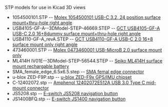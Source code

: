 STP models for use in Kicad 3D views

* 1054500101.STP -- [Molex 1054500101 USB-C 3.2, 24 position surface mount+thru-hole right angle](https://www.digikey.com/en/products/detail/molex/1054500101/5843890)
* USB4105-GF-A--3DModel-STEP-46669.STEP -- [GCT USB4105-GF-A USB-C 2.0 16+8dummy surface mount+thru-hole right angle](https://www.digikey.com/en/products/detail/gct/USB4105-GF-A/11198441)
* USB4110-GF-A_revA.STEP -- [GCT USB4110-GF-A USB-C 2.0 16+8 surface mount only right angle](https://www.digikey.com/en/products/detail/gct/usb4110-gf-a/10384547)
* 473460001.STP -- [Molex 0473460001 USB-MicroB 2.0 surface mount only](https://www.digikey.com/en/products/detail/molex/0473460001/1782470)
* ML414H IV01E--3DModel-STEP-56544.STEP -- [Seiko ML414H surface mount rechargable battery](https://www.snapeda.com/parts/ML414H%20IV01E/Seiko%20Instruments/view-part/)
* SMA_female_edge_6.5x6.5.step -- [SMA femal edge connector](https://grabcad.com/library/sma-female-edge-mount-1)
* u-blox ZED-F9P.stp -- [u-blox ZED-F9x GPS/IMU chipset](https://grabcad.com/library/u-blox-zed-f9p-1)
* C-12402072.stp -- [Amphenol 12402072E512A USB 3.0 Type C mid-mount connector](https://www.amphenol-cs.com/usb-type-c-receptacle-12402072e512a.html)
* JS5208.stp -- [E-switch JS5208 navigation button](https://www.digikey.com/en/products/detail/e-switch/JS5208/1739634)
* JS1400BFQ.stp -- [E-switch JS1400 navigation button](https://www.digikey.com/en/products/detail/e-switch/JS1400BFQ/4028190)
